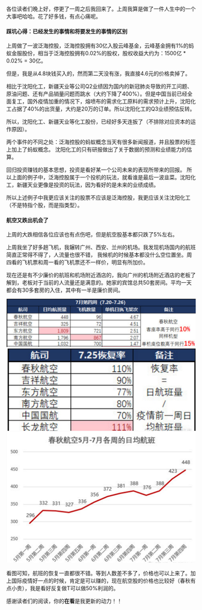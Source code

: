 各位读者们晚上好，停更了一周之后我回来了。上周我算是做了一件人生中的一个大事吧哈哈。花了好多钱，有点心痛呢。

#### 踩坑心得：已经发生的事情和将要发生的事情的区别

上周做了一波泛海控股，泛海控股拥有30亿入股云峰基金，云峰基金拥有1%的蚂蚁金服股份，相当于泛海控股拥有0.02%的股权，股权收益大约为：1500亿 * 0.02% = 30亿。

但是，我是从4.8块钱买入的，然而第二天没有涨，我直接4.6元的价格卖掉了。

相比于沈阳化工，新疆天业等公司Q2业绩因为国内的新冠肺炎导致的开工问题、原油问题、还有产品销量问题而跳水（大约下降了400%）。但是中国当前已经全面复工，国外疫情加重的情况下，熔喷布的需求化工原料的需求预计上升，沈阳化工占据了40%的出货量，大约是20万的订单。所以沈阳化工的Q3业绩预估反转。

所以，沈阳化工、新疆天业等化工股份，已经好多天连扳了（不排除对应资本的运作原因）。

两个事件的不同之处：泛海控股的蚂蚁概念当天有很多新闻报道，并且股票的标签上加上了蚂蚁概念。 沈阳化工的只有研报做出了关于数据的预测和业绩能力的估算。

回归投资赚钱的基本思想，投资是看好某一个公司未来的表现所带来的回报。 所以上面的例子中，泛海控股属于一个投机的玩法，就看谁是最后一波韭菜。沈阳化工，新疆天业更像是投资的玩法，因为看好的是未来的业绩成绩。

所以上述例子中我更应该关注的股票不应该是泛海控股，我更应该关注沈阳化工（不是特指个股，而是指类型）。

#### 航空又跌出机会了
上周的大跌相信各位应该也有点伤吧，但是航空股基本都只跌了5%左右。

上周我坐了好多趟飞机，我辗转广州、西安、兰州的机场。我发现机场国内的航班简直正常得不得了，人流量也很不错， 我候机的时候基本都没什么空位置坐。周四看的飞机票和周一看的飞机票还不一样价，明显有所加价。

现在还是有不少廉价的航班和机场附近酒店的，我向广州的机场附近酒店的老板了解到，老板对于当前的人流量还是满意的。她家的宾馆总共50套房间。平均一天都会有30多套房的入住，其中有一半是廉价房间。

![七月航班量.png](https://github.com/QiIL/invest/blob/master/stuff/七月航班量.png)
![七月航司恢复率.jpg](https://github.com/QiIL/invest/blob/master/stuff/七月航司恢复率.jpg)
![春秋航空航班增长曲线.jpg](https://github.com/QiIL/invest/blob/master/stuff/春秋航空航班增长曲线.jpg)

​看图可知，航班的恢复一直都很不错。等到人数差不多了，价格也可以上来了。加上国际疫情好一点的时候，肯定是可以赚的，现在航空股的价格也比较好（春秋有点小贵），我是看好反复做T可以做50%利润的。

感谢读者们的阅读，你的**在看**是我更新的动力！！